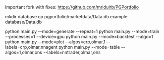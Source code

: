 Important fork with fixes:
https://github.com/mridulrb/PGPortfolio



mkdir database
cp pgportfolio/marketdata/Data.db.example database/Data.db

python main.py --mode=generate --repeat=1
python main.py --mode=train --processes=1 --device=gpu
python main.py --mode=backtest --algo=1
python main.py --mode=plot --algos=crp,olmar,1 --labels=crp,olmar,nnagent
python main.py --mode=table --algos=1,olmar,ons --labels=nntrader,olmar,ons

